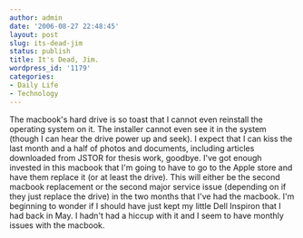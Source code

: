 ```yaml
---
author: admin
date: '2006-08-27 22:48:45'
layout: post
slug: its-dead-jim
status: publish
title: It's Dead, Jim.
wordpress_id: '1179'
categories:
- Daily Life
- Technology
---
```


The macbook's hard drive is so toast that I cannot even reinstall the
operating system on it. The installer cannot even see it in the system
(though I can hear the drive power up and seek). I expect that I can
kiss the last month and a half of photos and documents, including
articles downloaded from JSTOR for thesis work, goodbye. I've got enough
invested in this macbook that I'm going to have to go to the Apple store
and have them replace it (or at least the drive). This will either be
the second macbook replacement or the second major service issue
(depending on if they just replace the drive) in the two months that
I've had the macbook. I'm beginning to wonder if I should have just kept
my little Dell Inspiron that I had back in May. I hadn't had a hiccup
with it and I seem to have monthly issues with the macbook.
